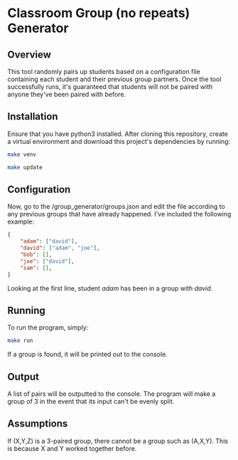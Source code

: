 # Classroom Group (no repeats) Generator
## Overview
This tool randomly pairs up students based on a configuration file containing each student and their previous group partners. Once the tool successfully runs, it's guaranteed that students will not be paired with anyone they've been paired with before.

## Installation
Ensure that you have python3 installed. After cloning this repository, create a virtual environment and download this project's dependencies by running:

```bash
make venv
```

```bash
make update 
```

## Configuration
Now, go to the /group_generator/groups.json and edit the file according to any previous groups that have already happened. I've included the following example:

```json
{
    "adam": ["david"],
    "david": ["adam", "joe"],
    "bob": [],
    "joe": ["david"],
    "sam": [],
}
```

Looking at the first line, student *adam* has been in a group with *david*.

## Running
To run the program, simply:
```bash
make run
```

If a group is found, it will be printed out to the console.

## Output
A list of pairs will be outputted to the console. The program will make a group of 3 in the event that its input can't be evenly split.

## Assumptions
If (X,Y,Z) is a 3-paired group, there cannot be a group such as (A,X,Y). This is because X and Y worked together before.
